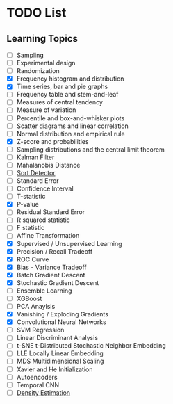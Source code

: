 # TODO List

## Learning Topics

- [ ] Sampling
- [ ] Experimental design
- [ ] Randomization
- [x] Frequency histogram and distribution
- [x] Time series, bar and pie graphs
- [ ] Frequency table and stem-and-leaf
- [ ] Measures of central tendency
- [ ] Measure of variation
- [ ] Percentile and box-and-whisker plots
- [ ] Scatter diagrams and linear correlation
- [ ] Normal distribution and empirical rule
- [x] Z-score and probabilities
- [ ] Sampling distributions and the central limit theorem
- [ ] Kalman Filter
- [ ] Mahalanobis Distance
- [ ] [Sort Detector](https://github.com/abewley/sort)
- [ ] Standard Error
- [ ] Confidence Interval
- [ ] T-statistic
- [x] P-value
- [ ] Residual Standard Error
- [ ] R squared statistic
- [ ] F statistic
- [ ] Affine Transformation
- [x] Supervised / Unsupervised Learning
- [x] Precision / Recall Tradeoff
- [x] ROC Curve
- [x] Bias - Variance Tradeoff
- [x] Batch Gradient Descent
- [x] Stochastic Gradient Descent
- [ ] Ensemble Learning
- [ ] XGBoost
- [ ] PCA Anaylsis
- [x] Vanishing / Exploding Gradients
- [x] Convolutional Neural Networks
- [ ] SVM Regression
- [ ] Linear Discriminant Analysis
- [ ] t-SNE t-Distributed Stochastic Neighbor Embedding
- [ ] LLE Locally Linear Embedding
- [ ] MDS Multidimensional Scaling
- [ ] Xavier and He Initialization
- [ ] Autoencoders
- [ ] Temporal CNN
- [ ] [Density Estimation](https://scikit-learn.org/stable/modules/density.html)
